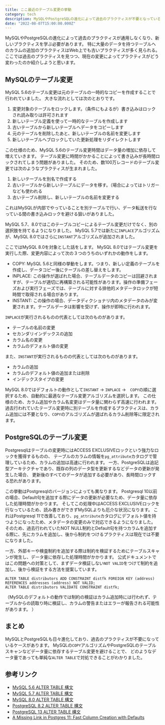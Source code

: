 ```yaml
---
title: ここ最近のテーブル変更の挙動
category: tech
description: MySQLやPostgreSQLの進化によって過去のプラクティスが不要となっているケースがあり、現在の変更によってプラクティスがどう変わったのか紹介しようと思います。
date: "2022-08-07T15:00:00.000Z"
---
```


MySQLやPostgreSQLの進化によって過去のプラクティスが通用しなくなり、新しいプラクティスを学ぶ必要があります。
特に大量のデータを持つテーブルへのカラムの追加のプラクティスはWeb上でも古いプラクティスが多く見られる。
ここでは過去のプラクティスを見つつ、現在の変更によってプラクティスがどう変わったのか紹介しようと思います。

## MySQLのテーブル変更

MySQL 5.6のテーブル変更は元のテーブルの一時的なコピーを作成することで行われていました。
大きな流れとしては次のとおりです。

1. 変更対象のテーブルをロックします。（条件にもよるが）書き込みはロックされ読み取りは許可されます
2. 新しいテーブル定義を使って一時的なテーブルを作成します
3. 古いテーブルから新しいテーブルへデータをコピーします
4. 元のテーブルを削除したあと、新しいテーブルの名前を変更します
5. 新しいテーブルへブロックしていた更新処理をリダイレクトします

この仕様のため、MySQL 5.6のテーブル変更時間はデータ量の増加に依存して増えていきます。
テーブル変更に時間がかかることによって書き込みが長時間ロックされてしまう問題がありました。
そのため、数100万レコードのテーブル変更では次のようなプラクティスが生まれました。

1. 新しいテーブルを別名で作成する
2. 古いテーブルから新しいテーブルにデータを移す。（場合によってはトリガーなども使われる
3. 古いテーブル削除し、新しいテーブルの名前を変更する

これはMySQLが内部でやっていることを別テーブルで行い、データ転送を行なっている間の書き込みロックを避ける狙いがありました。


MySQL 5.7、8.0ではこのテーブルコピーによるテーブル変更だけでなく、別の選択肢を持てるようになりました。
MySQL 5.7では新たに`INPLACE`アルゴリズムが、MySQL 8.0ではさらに`INSTANT`アルゴリズムが追加されました。

ここではMySQL 8.0を対象とした話をします。
MySQL 8.0ではテーブル変更を実行した際、変更内容によって次の３つのうちのいずれかの動作をします。

* COPY: MySQL 5.6と同様の挙動をします。つまり、新しい定義のテーブルを作成し、データコピー後にテーブルの差し替えをします。
* INPLACE: この操作が選ばれた場合、テーブルデータのコピーは回避されますが、テーブルが適切に再構築される可能性があります。操作の準備フェーズおよび実行フェーズでは、テーブルに対する排他的メタデータロックが短時間で取得される場合があります。
* INSTANT: この操作の場合、データディクショナリ内のメタデータのみが変更されます。テーブルデータは影響を受けず、操作が即時に行われます。

`INPLACE`が実行されるものの代表としては次のものがあります。

* テーブルの名前の変更
* セカンダリインデックスの追加
* カラム名の変更
* カラムのデフォルト値の変更

また、`INSTANT`が実行されるものの代表としては次のものがあります。

* カラムの追加
* カラムのデフォルト値の追加または削除
* インデックスタイプの変更

MySQL 8.0ではデフォルトの動作として`INSTANT` → `INPLACE` →　`COPY`の順に選択するため、自動的に最適なテーブル変更アルゴリズムを選択します。
この仕様のため、カラム追加やカラム名変更はデータ量に関わらず高速に行われます。
過去行われていたテーブル変更時に別テーブルを作成するプラクティスは、カラム追加には不要となり、`COPY`のアルゴリズムが選ばれるカラム削除等に限定されます。



## PostgreSQLのテーブル変更

Postgresqlはテーブルの変更時にはACCESS EXCLUSIVEロックという強力なロックを獲得するものの、
テーブルのカラムの情報を`pg_attribute`カタログで管理しているため、カラムの追加は高速に行われます。
一方、PostgreSQLは追記型アーキテクチャであり、既存の列のデータ型を更新するなどデータの更新が発生した場合、
更新後のすべてのデータが追加する必要があり、長時間ロックする恐れがあります。

この挙動はPostgresqlのバージョンによっても異なります。
Postgresql 10以前の場合、Default句を追加する際にデータの更新が必要なため、データ量に依存した処理時間がかかります。
そしてこの処理中はACCESS EXCLUSIVEロックを行なっているため、読み書きができずMySQLよりも厄介な状況になります。
これはPostgresql 11で改善しており、`pg_attribute`カタログにデフォルト値を持つようになったため、メタデータの変更のみで対応できるようになりました。
そのため、過去行われていたNOT NULL制約とDefault句を持つカラムを追加する際に、先にカラムを追加し、後から制約をつけるプラクティスは現在では不要になりました。

一方、外部キーや検査制約を追加する際は制約を検証するためにテーブルスキャンが発生し、データ量に依存した処理時間がかかります。
公式ドキュメントではこの問題への対策として、まずデータ検証しない`NOT VALID`をつけて制約を追加し、後から検証をする方法を提案しています。

```
ALTER TABLE distributors ADD CONSTRAINT distfk FOREIGN KEY (address) REFERENCES addresses (address) NOT VALID;
ALTER TABLE distributors VALIDATE CONSTRAINT distfk;
```

（MySQLのデフォルトの動作では制約の検証はカラム追加時には行われず、テーブルからの読取り時に検証し、カラムの警告またはエラーが報告される可能性があります。 ）


## まとめ

MySQLとPostgreSQLも日々進化しており、過去のプラクティスが不要になっているケースがあります。
MySQLの`COPY`アルゴリズムやPostgreSQLのテーブルスキャンなどデータ量に依存するテーブル変更を避けることで、
どのようなデータ量であっても単純な`ALTER TABLE`で対処できることがわかりました。


## 参考リンク

* [MySQL 5.6 ALTER TABLE 構文](https://dev.mysql.com/doc/refman/5.6/ja/alter-table.html)
* [MySQL 5.7 ALTER TABLE 構文](https://dev.mysql.com/doc/refman/5.7/en/alter-table.html)
* [MySQL 8.0 ALTER TABLE 構文](https://dev.mysql.com/doc/refman/8.0/ja/alter-table.html)
* [PostgreSQL 8.2 ALTER TABLE 構文](https://www.postgresql.jp/document/8.2/html/sql-altertable.html)
* [PostgreSQL 13 ALTER TABLE 構文](https://www.postgresql.jp/document/13/html/sql-altertable.html)
* [A Missing Link in Postgres 11: Fast Column Creation with Defaults](https://brandur.org/postgres-default#under-the-hood)
